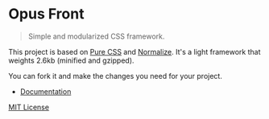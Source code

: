 # Opus Front

> Simple and modularized CSS framework.

This project is based on [Pure CSS](http://purecss.io/) and [Normalize](http://necolas.github.io/normalize.css/). It's a light framework that weights 2.6kb (minified and gzipped).

You can fork it and make the changes you need for your project.

- [Documentation](http://andrel.me/opus-front/)


[MIT License](http://andrel.mit-license.org)